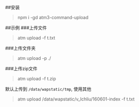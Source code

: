 ##安装
>npm i -gd atm3-command-upload

##示例
###上传文件
>atm upload -f t.txt

###上传文件夹
>atm upload -p ./

###上传zip文件
>atm upload -f t.zip

默认上传到 `/data/wapstatic/tmp`, 使用其他
>atm upload /data/wapstatic/v_lchliu/160601-index -f t.txt

